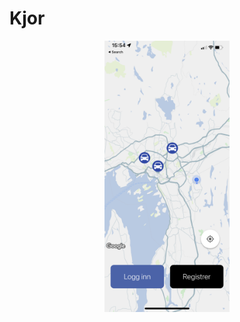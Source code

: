 # Kjor
<p align="center">
<img
  src="/assets/Kjor.png"
  alt="Alt text"
  title="Optional title"
  style=" width: 200px">
  </img>
  </p>
  
